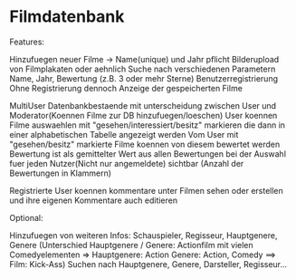 Filmdatenbank
=============
Features:

Hinzufuegen neuer Filme -> Name(unique) und Jahr pflicht
Bilderupload von Filmplakaten oder aehnlich
Suche nach verschiedenen Parametern Name, Jahr, Bewertung (z.B. 3 oder mehr Sterne)
Benutzerregistrierung
Ohne Registrierung dennoch Anzeige der gespeicherten Filme

MultiUser Datenbankbestaende mit unterscheidung zwischen User und Moderator(Koennen Filme zur DB hinzufuegen/loeschen)
  User koennen Filme auswaehlen mit "gesehen/interessiert/besitz" markieren die dann in einer alphabetischen Tabelle angezeigt werden
  Vom User mit "gesehen/besitz" markierte Filme koennen von diesem bewertet werden
  Bewertung ist als gemittelter Wert aus allen Bewertungen bei der Auswahl fuer jeden Nutzer(Nicht nur angemeldete) sichtbar (Anzahl der Bewertungen in Klammern)

Registrierte User koennen kommentare unter Filmen sehen oder erstellen und ihre eigenen Kommentare auch editieren


Optional:

Hinzufuegen von weiteren Infos:  Schauspieler, Regisseur, Hauptgenere, Genere (Unterschied Hauptgenere / Genere: Actionfilm mit vielen Comedyelementen => Hauptgenere: Action Genere: Action, Comedy ==> Film: Kick-Ass)
Suchen nach Hauptgenere, Genere, Darsteller, Regisseur...

